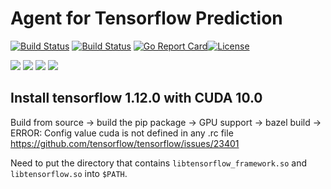 # Agent for Tensorflow Prediction

[![Build Status](https://dev.azure.com/dakkak/rai/_apis/build/status/tensorflow)](https://dev.azure.com/dakkak/rai/_build/latest?definitionId=14)
[![Build Status](https://travis-ci.org/rai-project/tensorflow.svg?branch=master)](https://travis-ci.org/rai-project/tensorflow)
[![Go Report Card](https://goreportcard.com/badge/github.com/rai-project/go-caffe)](https://goreportcard.com/report/github.com/rai-project/go-caffe)[![License](https://img.shields.io/badge/License-Apache%202.0-blue.svg)](https://opensource.org/licenses/Apache-2.0)

[![](https://images.microbadger.com/badges/version/carml/go-caffe:ppc64le-gpu-latest.svg)](https://microbadger.com/images/carml/go-caffe:ppc64le-gpu-latest> 'Get your own version badge on microbadger.com') [![](https://images.microbadger.com/badges/version/carml/go-caffe:ppc64le-cpu-latest.svg)](https://microbadger.com/images/carml/go-caffe:ppc64le-cpu-latest 'Get your own version badge on microbadger.com') [![](https://images.microbadger.com/badges/version/carml/go-caffe:amd64-cpu-latest.svg)](https://microbadger.com/images/carml/go-caffe:amd64-cpu-latest 'Get your own version badge on microbadger.com') [![](https://images.microbadger.com/badges/version/carml/go-caffe:amd64-gpu-latest.svg)](https://microbadger.com/images/carml/go-caffe:amd64-gpu-latest 'Get your own version badge on microbadger.com')

## Install tensorflow 1.12.0 with CUDA 10.0

Build from source -> build the pip package -> GPU support -> bazel build -> ERROR: Config value cuda is not defined in any .rc file
https://github.com/tensorflow/tensorflow/issues/23401

Need to put the directory that contains `libtensorflow_framework.so` and `libtensorflow.so` into `$PATH`.
